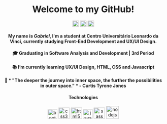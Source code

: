 <h1 align="center" >Welcome to my GitHub!</h1>
<p align="center">
<p align="center">
<a href="https://www.linkedin.com/in/gabedev/" target="blank"><img align="center" src="https://cdn.jsdelivr.net/npm/simple-icons@3.0.1/icons/linkedin.svg" alt="Linkedin" height="20" width="20" /></a>
<a href="https://www.instagram.com/phedrakeson/" target="blank"><img align="center" src="https://cdn.jsdelivr.net/npm/simple-icons@3.0.1/icons/instagram.svg" alt="Instagram" height="20" width="20" /></a>
<a href="https://stackoverflow.com/users/13696436/phedrakeson" target="blank"><img align="center" src="https://cdn.jsdelivr.net/npm/simple-icons@3.0.1/icons/stackoverflow.svg" alt="Stackoverflow" height="20" width="20" /></a>
</p>
  
</p>

<h4 align="center">
  My name is <em>Gabriel</em>, I'm a student at Centro Universitário Leonardo da Vinci, currently studying Front-End Development and UX/UI Design.
</h4>
  <h4 align="center">
 🎓 Graduating in Software Analysis and Development | 3rd Period 
   </h4>
  <h4 align="center">
 📚 I’m currently learning UX/UI Design, HTML, CSS and Javascript
  </h4>
  <h4 align="center">
 🚀 * "The deeper the journey into inner space, the further the possibilities in outer space." * - Curtis Tyrone Jones
  </h4>
  <h4 align="center">Technologies</h4>
<p align="center">
<img src="https://devicons.github.io/devicon/devicon.git/icons/bootstrap/bootstrap-plain.svg" alt="bootstrap" width="30" height="30"/> <img src="https://devicons.github.io/devicon/devicon.git/icons/css3/css3-original-wordmark.svg" alt="css3" width="35" height="35"/> <img src="https://devicons.github.io/devicon/devicon.git/icons/html5/html5-original-wordmark.svg" alt="html5" width="35" height="35"/> <img src="https://devicons.github.io/devicon/devicon.git/icons/javascript/javascript-original.svg" alt="javascript" width="30" height="30"/> <img src="https://devicons.github.io/devicon/devicon.git/icons/sass/sass-original.svg" alt="sass" width="35" height="35"/> <img src="https://devicons.github.io/devicon/devicon.git/icons/nodejs/nodejs-original-wordmark.svg" alt="nodejs" width="40" height="40"/>
</p>
